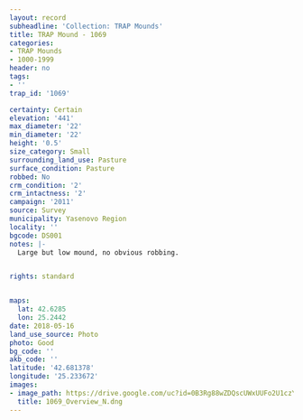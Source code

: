 ```yaml
---
layout: record
subheadline: 'Collection: TRAP Mounds'
title: TRAP Mound - 1069
categories:
- TRAP Mounds
- 1000-1999
header: no
tags:
- ''
trap_id: '1069'

certainty: Certain
elevation: '441'
max_diameter: '22'
min_diameter: '22'
height: '0.5'
size_category: Small
surrounding_land_use: Pasture
surface_condition: Pasture
robbed: No
crm_condition: '2'
crm_intactness: '2'
campaign: '2011'
source: Survey
municipality: Yasenovo Region
locality: ''
bgcode: DS001
notes: |-
  Large but low mound, no obvious robbing.


rights: standard


maps:
  lat: 42.6285
  lon: 25.2442
date: 2018-05-16
land_use_source: Photo
photo: Good
bg_code: ''
akb_code: ''
latitude: '42.681378'
longitude: '25.233672'
images:
- image_path: https://drive.google.com/uc?id=0B3Rg88wZDQscUWxUUFo2U1czY1U
  title: 1069_Overview_N.dng
---
```

